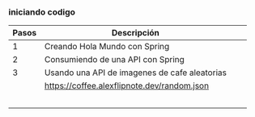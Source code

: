 ### iniciando codigo


| Pasos | Descripción                                   |   |   |
|-------|-----------------------------------------------|---|---|
| 1     | Creando Hola Mundo con Spring                 |   |   |
| 2     | Consumiendo de una API con Spring             |   |   |
| 3     | Usando una API de imagenes de cafe aleatorias |   |   |
|       | https://coffee.alexflipnote.dev/random.json                                              |   |   |
|       |                                               |   |   |
|       |                                               |   |   |
|       |                                               |   |   |
|       |                                               |   |   |
|       |                                               |   |   |
